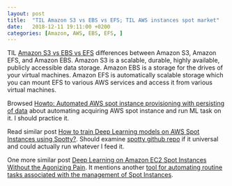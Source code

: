 ```yaml
---
layout: post
title:  "TIL Amazon S3 vs EBS vs EFS; TIL AWS instances spot market"
date:   2018-12-11 19:11:00 +0200
categories: [Amazon, AWS, EBS, EFS, ]
---
```

TIL [Amazon S3 vs EBS vs EFS](https://www.cloudberrylab.com/resources/blog/amazon-s3-vs-ebs-vs-efs/) differences between Amazon S3, Amazon EFS, and Amazon EBS. Amazon S3 is a scalable, durable, highly available, publicly accessible data storage. Amazon EBS is a storage for the drives of your virtual machines. Amazon EFS is automatically scalable storage which you can mount EFS to various AWS services and access it from various virtual machines.

Browsed [Howto: Automated AWS spot instance provisioning with persisting of data](https://medium.com/@radekosmulski/automated-aws-spot-instance-provisioning-with-persisting-of-data-ce2b32bdc102) about automating acquiring AWS spot instance and run ML task on it. I should practice it.

Read similar post [How to train Deep Learning models on AWS Spot Instances using Spotty?](https://towardsdatascience.com/how-to-train-deep-learning-models-on-aws-spot-instances-using-spotty-8d9e0543d365). Should examine [spotty github repo](https://github.com/apls777/spotty) if it universal and could actually run whatever I feed it.

One more similar post [Deep Learning on Amazon EC2 Spot Instances Without the Agonizing Pain](https://hackernoon.com/deep-learning-on-amazon-ec2-spot-instances-without-the-agonizing-pain-4cedf9b129c4). It mentions another [tool for automating routine tasks associated with the management of Spot Instances](https://github.com/Coderik/portal-gun).
